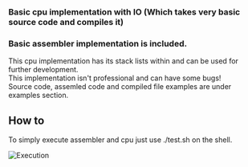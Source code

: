 ### Basic cpu implementation with IO (Which takes very basic source code and compiles it)
### Basic assembler implementation is included.

This cpu implementation has its stack lists within and can be used for further development.  
This implementation isn't professional and can have some bugs!  
Source code, assemled code and compiled file examples are under examples section.  

## How to
To simply execute assembler and cpu just use ./test.sh on the shell.

![Execution](https://i.imgur.com/5Yp2ypV.png)
